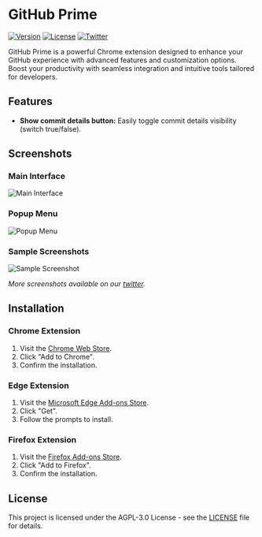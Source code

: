 # GitHub Prime

[![Version](https://img.shields.io/badge/version-1.0.33-brightgreen)](https://githubprime.com) 
[![License](https://img.shields.io/badge/license-AGPL--3.0-blue)](LICENSE) 
[![Twitter](https://img.shields.io/twitter/follow/githubprime?style=social)](https://x.com/githubprime)

GitHub Prime is a powerful Chrome extension designed to enhance your GitHub experience with advanced features and customization options. Boost your productivity with seamless integration and intuitive tools tailored for developers.

## Features

- **Show commit details button:** Easily toggle commit details visibility (switch true/false).

## Screenshots

### Main Interface
![Main Interface](https://github.com/amastaneh/github-prime/assets/6195199/0e67c577-327a-4fa2-9407-b5ea837ca82f)


### Popup Menu
![Popup Menu](https://github.com/amastaneh/github-prime/assets/6195199/83e69c85-4329-4f76-bc68-c1bf3e491923)

### Sample Screenshots
![Sample Screenshot](https://github.com/amastaneh/github-prime/assets/6195199/db4a18c1-0918-400a-adb3-dd4f5a8d12d2)

*More screenshots available on our [twitter](https://x.com/githubprime).*

## Installation

### Chrome Extension

1. Visit the [Chrome Web Store](https://chrome.google.com/webstore/detail/github-prime/).
2. Click "Add to Chrome".
3. Confirm the installation.

### Edge Extension

1. Visit the [Microsoft Edge Add-ons Store](https://microsoftedge.microsoft.com/addons/detail/github-prime/).
2. Click "Get".
3. Follow the prompts to install.

### Firefox Extension

1. Visit the [Firefox Add-ons Store](https://addons.mozilla.org/en-US/firefox/addon/github-prime/).
2. Click "Add to Firefox".
3. Confirm the installation.

## License

This project is licensed under the AGPL-3.0 License - see the [LICENSE](LICENSE) file for details.



